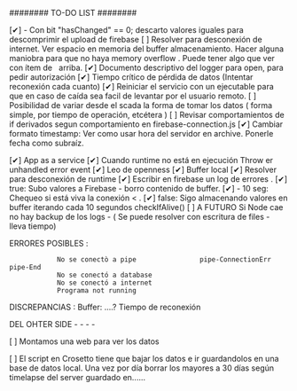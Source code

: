 ########   TO-DO LIST   ########

[✔] - Con bit "hasChanged" == 0; descarto valores iguales para descomprimir el upload de firebase
[ ]    Resolver para desconexión de internet. Ver espacio en memoria del buffer almacenamiento. Hacer alguna maniobra para que no haya memory overflow . Puede tener algo que ver con ítem de            arriba.
[✔]    Documento descriptivo del logger para open, para pedir autorización
[✔]    Tiempo crítico de pérdida de datos (Intentar reconexión cada cuanto)
[✔]    Reiniciar el servicio con un ejecutable para que en caso de caída sea facil de levantar por el usuario remoto. 
[ ]    Posibilidad de variar desde el scada la forma de tomar los datos ( forma simple, por tiempo de operación, etcétera )
[ ]    Revisar comportamientos de if derivados segun comportamiento en firebase-connection.js
[✔]    Cambiar formato timestamp: Ver como usar hora del servidor en archive. Ponerle fecha como subraíz. 

[✔]    App as a service
[✔]    Cuando runtime no está en ejecución Throw er unhandled error event
[✔]    Leo de openness 
[✔]    Buffer local
[✔]    Resolver para desconexión de runtime
[✔]    Escribir en firebase un log de errores
.                                                 [✔]  true: Subo valores a Firebase - borro contenido de buffer.
[✔] - 10 seg: Chequeo si está viva la conexión <
.                                                 [✔] false: Sigo almacenando valores en buffer iterando cada 10 segundos checkIfAlive() 
[ ]    A FUTURO Si Node cae no hay backup de los logs - ( Se puede resolver con escritura de files - lleva tiempo)



ERRORES POSIBLES : 

                No se conectò a pipe                pipe-ConnectionErr   pipe-End
                No se conectó a database            
                No se conectó a internet
                Programa not running

DISCREPANCIAS : 
                Buffer: ....?
                Tiempo de reconexión                




DEL OHTER SIDE - - - - 

[ ]     Montamos una web para ver los datos

[ ]     El script en Crosetto tiene que bajar los datos e ir guardandolos en una base de datos local. Una vez por día borrar los mayores a 30 días según timelapse del server guardado en......
 
 
 

